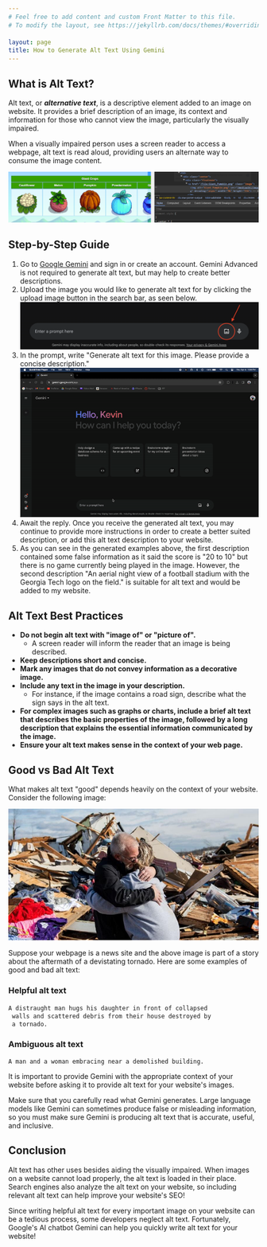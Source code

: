 ```yaml
---
# Feel free to add content and custom Front Matter to this file.
# To modify the layout, see https://jekyllrb.com/docs/themes/#overriding-theme-defaults

layout: page
title: How to Generate Alt Text Using Gemini
---
```


## **What is Alt Text?**
Alt text, or ***alternative text***, is a descriptive element added to an image on website. It provides a brief description of an image, its context and information for those who cannot view the image, particularly the visually impaired. 

When a visually impaired person uses a screen reader to access a webpage, alt text is read aloud, providing users an alternate way to consume the image content. 


![image](images/examplealt.PNG)

## **Step-by-Step Guide**
1. Go to [Google Gemini](gemini.google.com) and sign in or create an account. Gemini Advanced is not required to generate alt text, but may help to create better descriptions.
2. Upload the image you would like to generate alt text for by clicking the upload image button in the search bar, as seen below.
![step2](images/step2.png)
3. In the prompt, write "Generate alt text for this image. Please provide a concise description."
![geminigif](images/gemini.gif)
4. Await the reply. Once you receive the generated alt text, you may continue to provide more instructions in order to create a better suited description, or add this alt text description to your website.  
5. As you can see in the generated examples above, the first description contained some false information as it said the score is "20 to 10" but there is no game currently being played in the image. However, the second description "An aerial night view of a football stadium with the Georgia Tech logo on the field." is suitable for alt text and would be added to my website.

## **Alt Text Best Practices**

<!-- Before using Gemini to help us generate alt text, we should first understand the dos and don'ts of alt text. Although Gemini might generate an accurate description of your image, the description might not make for good alt text.

Follow these guidelines when writing alt text. -->

- **Do not begin alt text with "image of" or "picture of".**
    -  A screen reader will inform the reader that an image is being described.
- **Keep descriptions short and concise.** 
- **Mark any images that do not convey information as a decorative image.**
- **Include any text in the image in your description.**
    - For instance, if the image contains a road sign, describe what the sign says in the alt text. 
- **For complex images such as graphs or charts, include a brief alt text that describes the basic properties of the image, followed by a long description that explains the essential information communicated by the image.**
- **Ensure your alt text makes sense in the context of your web page.**

## **Good vs Bad Alt Text**

What makes alt text "good" depends heavily on the context of your website. Consider the following image:

![image](images/hugging.jpg)

Suppose your webpage is a news site and the above image is part of a story about the aftermath of a devistating tornado. Here are some examples of good and bad alt text: 

### Helpful alt text
```
A distraught man hugs his daughter in front of collapsed
 walls and scattered debris from their house destroyed by 
 a tornado.
```

### Ambiguous alt text
```
A man and a woman embracing near a demolished building.
```

It is important to provide Gemini with the appropriate context of your website before asking it to provide alt text for your website's images.

Make sure that you carefully read what Gemini generates. Large language models like Gemini can sometimes produce false or misleading information, so you must make sure Gemini is producing alt text that is accurate, useful, and inclusive. 

## **Conclusion**

Alt text has other uses besides aiding the visually impaired. When images on a website cannot load properly, the alt text is loaded in their place. Search engines also analyze the alt text on your website, so including relevant alt text can help improve your website's SEO! 

Since writing helpful alt text for every important image on your website can be a tedious process, some developers neglect alt text. 
Fortunately, Google's AI chatbot Gemini can help you quickly write alt text for your website!
